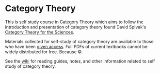 # Category Theory

This is self study course in Category Theory which aims to follow the introduction and presentation of category theory found David Spivak's [Category Theory for the Sciences](https://mitpress.mit.edu/books/category-theory-sciences).

Materials collected for self-study of category theory are available to those who have been [given access](https://github.com/bmershon/category-theory/tree/master/reading). Full PDFs of current textbooks cannot be widely distributed for free. Because ©.

See the [wiki](https://github.com/bmershon/category-theory/wiki) for reading guides, notes, and other information related to self study of category theory.
